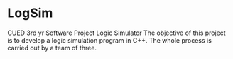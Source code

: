 # LogSim
CUED 3rd yr Software Project Logic Simulator
The objective of this project is to develop a logic simulation program in C++. The whole process is carried out by a team of three. 
